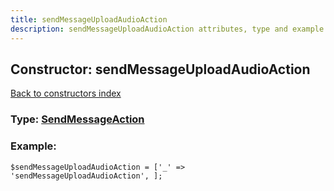 ```yaml
---
title: sendMessageUploadAudioAction
description: sendMessageUploadAudioAction attributes, type and example
---
```

## Constructor: sendMessageUploadAudioAction  
[Back to constructors index](index.md)






### Type: [SendMessageAction](../types/SendMessageAction.md)


### Example:

```
$sendMessageUploadAudioAction = ['_' => 'sendMessageUploadAudioAction', ];
```  

